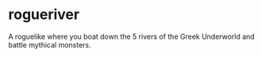 # rogueriver
A roguelike where you boat down the 5 rivers of the Greek Underworld and battle mythical monsters.
